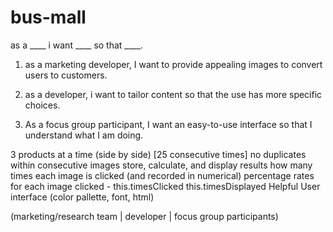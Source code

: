 # bus-mall

as a ____ i want ____ so that ____.

1. as a marketing developer, I want to provide appealing images to convert users to customers.

2. as a developer, i want to tailor content so that the use has more specific choices.

3. As a focus group participant, I want an easy-to-use interface so that I understand what I am doing.

3 products at a time (side by side) [25 consecutive times]
no duplicates within consecutive images
store, calculate, and display results
how many times each image is clicked (and recorded in numerical)
percentage rates for each image clicked - this.timesClicked this.timesDisplayed
Helpful User interface (color pallette, font, html)

(marketing/research team | developer | focus group participants)
